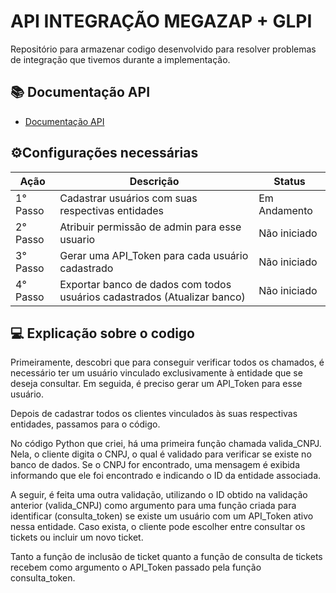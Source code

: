 
# API INTEGRAÇÃO MEGAZAP + GLPI

Repositório para armazenar codigo desenvolvido para resolver problemas de integração que tivemos durante a implementação.

## 📚 Documentação API
- [Documentação API](http://54.207.73.132/glpi)




## ⚙️Configurações necessárias
| Ação | Descrição | Status |
|------|-----------| ------ |
|1° Passo | Cadastrar usuários com suas respectivas entidades | Em Andamento |
| 2° Passo | Atribuir permissão de admin para esse usuario | Não iniciado |
|3° Passo | Gerar uma API_Token para cada usuário cadastrado | Não iniciado |
|4° Passo | Exportar banco de dados com todos usuários cadastrados (Atualizar banco)| Não iniciado |

## 💻 Explicação sobre o codigo

Primeiramente, descobri que para conseguir verificar todos os chamados, é necessário ter um usuário vinculado exclusivamente à entidade que se deseja consultar. Em seguida, é preciso gerar um API_Token para esse usuário.

Depois de cadastrar todos os clientes vinculados às suas respectivas entidades, passamos para o código.

No código Python que criei, há uma primeira função chamada valida_CNPJ. Nela, o cliente digita o CNPJ, o qual é validado para verificar se existe no banco de dados. Se o CNPJ for encontrado, uma mensagem é exibida informando que ele foi encontrado e indicando o ID da entidade associada.

A seguir, é feita uma outra validação, utilizando o ID obtido na validação anterior (valida_CNPJ) como argumento para uma função criada para identificar (consulta_token) se existe um usuário com um API_Token ativo nessa entidade. Caso exista, o cliente pode escolher entre consultar os tickets ou incluir um novo ticket.

Tanto a função de inclusão de ticket quanto a função de consulta de tickets recebem como argumento o API_Token passado pela função consulta_token.

